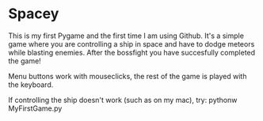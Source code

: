 # Spacey
This is my first Pygame and the first time I am using Github.
It's a simple game where you are controlling a ship in space and have to dodge meteors while blasting enemies. After the bossfight you have succesfully completed the game!

Menu buttons work with mouseclicks, the rest of the game is played with the keyboard.

If controlling the ship doesn't work (such as on my mac), try: pythonw MyFirstGame.py

